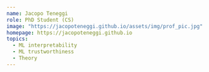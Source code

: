```yaml
---
name: Jacopo Teneggi
role: PhD Student (CS)
image: "https://jacopoteneggi.github.io/assets/img/prof_pic.jpg"
homepage: https://jacopoteneggi.github.io
topics:
  - ML interpretability
  - ML trustworthiness
  - Theory
---
```

